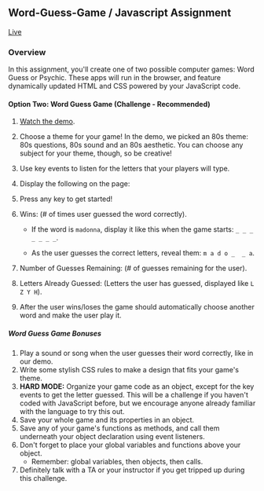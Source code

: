 ## Word-Guess-Game / Javascript Assignment

[Live](https://yukanishijima.github.io/Word-Guess-Game/)

### Overview

In this assignment, you'll create one of two possible computer games: Word Guess or Psychic. These apps will run in the browser, and feature dynamically updated HTML and CSS powered by your JavaScript code.

#### Option Two: Word Guess Game (Challenge - Recommended)

1. [Watch the demo](https://youtu.be/W-IJcC4tYFI).

2. Choose a theme for your game! In the demo, we picked an 80s theme: 80s questions, 80s sound and an 80s aesthetic. You can choose any subject for your theme, though, so be creative!

3. Use key events to listen for the letters that your players will type.

4. Display the following on the page:

5. Press any key to get started!

6. Wins: (# of times user guessed the word correctly).

   * If the word is `madonna`, display it like this when the game starts: `_ _ _ _ _ _ _`.

   * As the user guesses the correct letters, reveal them: `m a d o _  _ a`.

7. Number of Guesses Remaining: (# of guesses remaining for the user).

8. Letters Already Guessed: (Letters the user has guessed, displayed like `L Z Y H`).

9. After the user wins/loses the game should automatically choose another word and make the user play it.

##### Word Guess Game Bonuses

1. Play a sound or song when the user guesses their word correctly, like in our demo.
2. Write some stylish CSS rules to make a design that fits your game's theme.
3. **HARD MODE:** Organize your game code as an object, except for the key events to get the letter guessed. This will be a challenge if you haven't coded with JavaScript before, but we encourage anyone already familiar with the language to try this out.
4. Save your whole game and its properties in an object.
5. Save any of your game's functions as methods, and call them underneath your object declaration using event listeners.
6. Don't forget to place your global variables and functions above your object.
   * Remember: global variables, then objects, then calls.
7. Definitely talk with a TA or your instructor if you get tripped up during this challenge.
